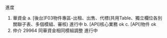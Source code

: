 進度

1. 華資金 
   a. [後台]F03物件專區-出租、出售、代標(共用Table、獨立欄位各別關聯子表、多個模組、審核) 進行中
   b. [API]核心業務 ok
   c. [API]物件 ok 
2. 仲介 29964 同華資金相同模組調整 進行中
